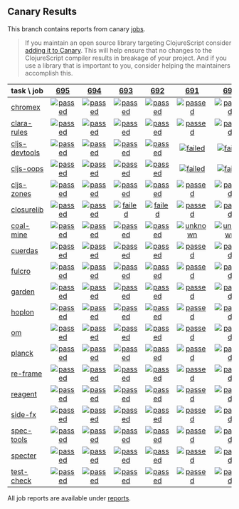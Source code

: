 ## Canary Results

This branch contains reports from canary [jobs](https://github.com/cljs-oss/canary/tree/jobs).

> If you maintain an open source library targeting ClojureScript consider [adding it to Canary](https://github.com/cljs-oss/canary/tree/master#how-to-participate). This will help ensure that no changes to the ClojureScript compiler results in breakage of your project. And if you use a library that is important to you, consider helping the maintainers accomplish this.

[//]: # (begin_overview_table)

| task \ job | <a href="reports/2018/11/29/job-000695-1.10.468-d6b0e5f" title="job #695 finished on 2018-11-29">695</a> | <a href="reports/2018/11/29/job-000694-1.10.467-345a9b6" title="job #694 finished on 2018-11-29">694</a> | <a href="reports/2018/11/28/job-000693-1.10.466-7db5826" title="job #693 finished on 2018-11-28">693</a> | <a href="reports/2018/11/28/job-000692-1.10.467-a172446" title="job #692 finished on 2018-11-28">692</a> | <a href="reports/2018/11/27/job-000691-1.10.465-e005b98" title="job #691 finished on 2018-11-27">691</a> | <a href="reports/2018/11/27/job-000690-1.10.466-803599f" title="job #690 finished on 2018-11-27">690</a> | <a href="reports/2018/11/26/job-000689-1.10.463-b1ad22a" title="job #689 finished on 2018-11-26">689</a> | <a href="reports/2018/11/25/job-000688-1.10.458-f97d766" title="job #688 finished on 2018-11-25">688</a> | <a href="reports/2018/11/24/job-000687-1.10.453-70a33f2" title="job #687 finished on 2018-11-24">687</a> | <a href="reports/2018/11/24/job-000686-1.10.454-25b8982" title="job #686 finished on 2018-11-24">686</a> |
| :--- | :---: | :---: | :---: | :---: | :---: | :---: | :---: | :---: | :---: | :---: |
| [chromex](https://github.com/binaryage/chromex) | <a href="reports/2018/11/29/job-000695-1.10.468-d6b0e5f#-chromex"><img title="passed" src="http://box.binaryage.com/s-passed.svg"><a> | <a href="reports/2018/11/29/job-000694-1.10.467-345a9b6#-chromex"><img title="passed" src="http://box.binaryage.com/s-passed.svg"><a> | <a href="reports/2018/11/28/job-000693-1.10.466-7db5826#-chromex"><img title="passed" src="http://box.binaryage.com/s-passed.svg"><a> | <a href="reports/2018/11/28/job-000692-1.10.467-a172446#-chromex"><img title="passed" src="http://box.binaryage.com/s-passed.svg"><a> | <a href="reports/2018/11/27/job-000691-1.10.465-e005b98#-chromex"><img title="passed" src="http://box.binaryage.com/s-passed.svg"><a> | <a href="reports/2018/11/27/job-000690-1.10.466-803599f#-chromex"><img title="passed" src="http://box.binaryage.com/s-passed.svg"><a> | <a href="reports/2018/11/26/job-000689-1.10.463-b1ad22a#-chromex"><img title="passed" src="http://box.binaryage.com/s-passed.svg"><a> | <a href="reports/2018/11/25/job-000688-1.10.458-f97d766#-chromex"><img title="passed" src="http://box.binaryage.com/s-passed.svg"><a> | <a href="reports/2018/11/24/job-000687-1.10.453-70a33f2#-chromex"><img title="passed" src="http://box.binaryage.com/s-passed.svg"><a> | <a href="reports/2018/11/24/job-000686-1.10.454-25b8982#-chromex"><img title="passed" src="http://box.binaryage.com/s-passed.svg"><a> |
| [clara-rules](https://github.com/cerner/clara-rules) | <a href="reports/2018/11/29/job-000695-1.10.468-d6b0e5f#-clara-rules"><img title="passed" src="http://box.binaryage.com/s-passed.svg"><a> | <a href="reports/2018/11/29/job-000694-1.10.467-345a9b6#-clara-rules"><img title="passed" src="http://box.binaryage.com/s-passed.svg"><a> | <a href="reports/2018/11/28/job-000693-1.10.466-7db5826#-clara-rules"><img title="passed" src="http://box.binaryage.com/s-passed.svg"><a> | <a href="reports/2018/11/28/job-000692-1.10.467-a172446#-clara-rules"><img title="passed" src="http://box.binaryage.com/s-passed.svg"><a> | <a href="reports/2018/11/27/job-000691-1.10.465-e005b98#-clara-rules"><img title="passed" src="http://box.binaryage.com/s-passed.svg"><a> | <a href="reports/2018/11/27/job-000690-1.10.466-803599f#-clara-rules"><img title="passed" src="http://box.binaryage.com/s-passed.svg"><a> | <a href="reports/2018/11/26/job-000689-1.10.463-b1ad22a#-clara-rules"><img title="passed" src="http://box.binaryage.com/s-passed.svg"><a> | <a href="reports/2018/11/25/job-000688-1.10.458-f97d766#-clara-rules"><img title="passed" src="http://box.binaryage.com/s-passed.svg"><a> | <a href="reports/2018/11/24/job-000687-1.10.453-70a33f2#-clara-rules"><img title="passed" src="http://box.binaryage.com/s-passed.svg"><a> | <a href="reports/2018/11/24/job-000686-1.10.454-25b8982#-clara-rules"><img title="passed" src="http://box.binaryage.com/s-passed.svg"><a> |
| [cljs-devtools](https://github.com/binaryage/cljs-devtools) | <a href="reports/2018/11/29/job-000695-1.10.468-d6b0e5f#-cljs-devtools"><img title="passed" src="http://box.binaryage.com/s-passed.svg"><a> | <a href="reports/2018/11/29/job-000694-1.10.467-345a9b6#-cljs-devtools"><img title="passed" src="http://box.binaryage.com/s-passed.svg"><a> | <a href="reports/2018/11/28/job-000693-1.10.466-7db5826#-cljs-devtools"><img title="passed" src="http://box.binaryage.com/s-passed.svg"><a> | <a href="reports/2018/11/28/job-000692-1.10.467-a172446#-cljs-devtools"><img title="passed" src="http://box.binaryage.com/s-passed.svg"><a> | <a href="reports/2018/11/27/job-000691-1.10.465-e005b98#-cljs-devtools"><img title="failed" src="http://box.binaryage.com/s-failed.svg"><a> | <a href="reports/2018/11/27/job-000690-1.10.466-803599f#-cljs-devtools"><img title="failed" src="http://box.binaryage.com/s-failed.svg"><a> | <a href="reports/2018/11/26/job-000689-1.10.463-b1ad22a#-cljs-devtools"><img title="failed" src="http://box.binaryage.com/s-failed.svg"><a> | <a href="reports/2018/11/25/job-000688-1.10.458-f97d766#-cljs-devtools"><img title="passed" src="http://box.binaryage.com/s-passed.svg"><a> | <a href="reports/2018/11/24/job-000687-1.10.453-70a33f2#-cljs-devtools"><img title="passed" src="http://box.binaryage.com/s-passed.svg"><a> | <a href="reports/2018/11/24/job-000686-1.10.454-25b8982#-cljs-devtools"><img title="passed" src="http://box.binaryage.com/s-passed.svg"><a> |
| [cljs-oops](https://github.com/binaryage/cljs-oops) | <a href="reports/2018/11/29/job-000695-1.10.468-d6b0e5f#-cljs-oops"><img title="passed" src="http://box.binaryage.com/s-passed.svg"><a> | <a href="reports/2018/11/29/job-000694-1.10.467-345a9b6#-cljs-oops"><img title="passed" src="http://box.binaryage.com/s-passed.svg"><a> | <a href="reports/2018/11/28/job-000693-1.10.466-7db5826#-cljs-oops"><img title="passed" src="http://box.binaryage.com/s-passed.svg"><a> | <a href="reports/2018/11/28/job-000692-1.10.467-a172446#-cljs-oops"><img title="passed" src="http://box.binaryage.com/s-passed.svg"><a> | <a href="reports/2018/11/27/job-000691-1.10.465-e005b98#-cljs-oops"><img title="failed" src="http://box.binaryage.com/s-failed.svg"><a> | <a href="reports/2018/11/27/job-000690-1.10.466-803599f#-cljs-oops"><img title="failed" src="http://box.binaryage.com/s-failed.svg"><a> | <a href="reports/2018/11/26/job-000689-1.10.463-b1ad22a#-cljs-oops"><img title="failed" src="http://box.binaryage.com/s-failed.svg"><a> | <a href="reports/2018/11/25/job-000688-1.10.458-f97d766#-cljs-oops"><img title="passed" src="http://box.binaryage.com/s-passed.svg"><a> | <a href="reports/2018/11/24/job-000687-1.10.453-70a33f2#-cljs-oops"><img title="passed" src="http://box.binaryage.com/s-passed.svg"><a> | <a href="reports/2018/11/24/job-000686-1.10.454-25b8982#-cljs-oops"><img title="passed" src="http://box.binaryage.com/s-passed.svg"><a> |
| [cljs-zones](https://github.com/binaryage/cljs-zones) | <a href="reports/2018/11/29/job-000695-1.10.468-d6b0e5f#-cljs-zones"><img title="passed" src="http://box.binaryage.com/s-passed.svg"><a> | <a href="reports/2018/11/29/job-000694-1.10.467-345a9b6#-cljs-zones"><img title="passed" src="http://box.binaryage.com/s-passed.svg"><a> | <a href="reports/2018/11/28/job-000693-1.10.466-7db5826#-cljs-zones"><img title="passed" src="http://box.binaryage.com/s-passed.svg"><a> | <a href="reports/2018/11/28/job-000692-1.10.467-a172446#-cljs-zones"><img title="passed" src="http://box.binaryage.com/s-passed.svg"><a> | <a href="reports/2018/11/27/job-000691-1.10.465-e005b98#-cljs-zones"><img title="passed" src="http://box.binaryage.com/s-passed.svg"><a> | <a href="reports/2018/11/27/job-000690-1.10.466-803599f#-cljs-zones"><img title="passed" src="http://box.binaryage.com/s-passed.svg"><a> | <a href="reports/2018/11/26/job-000689-1.10.463-b1ad22a#-cljs-zones"><img title="passed" src="http://box.binaryage.com/s-passed.svg"><a> | <a href="reports/2018/11/25/job-000688-1.10.458-f97d766#-cljs-zones"><img title="passed" src="http://box.binaryage.com/s-passed.svg"><a> | <a href="reports/2018/11/24/job-000687-1.10.453-70a33f2#-cljs-zones"><img title="passed" src="http://box.binaryage.com/s-passed.svg"><a> | <a href="reports/2018/11/24/job-000686-1.10.454-25b8982#-cljs-zones"><img title="passed" src="http://box.binaryage.com/s-passed.svg"><a> |
| [closurelib](https://github.com/mfikes/closurelib) | <a href="reports/2018/11/29/job-000695-1.10.468-d6b0e5f#-closurelib"><img title="passed" src="http://box.binaryage.com/s-passed.svg"><a> | <a href="reports/2018/11/29/job-000694-1.10.467-345a9b6#-closurelib"><img title="passed" src="http://box.binaryage.com/s-passed.svg"><a> | <a href="reports/2018/11/28/job-000693-1.10.466-7db5826#-closurelib"><img title="failed" src="http://box.binaryage.com/s-failed.svg"><a> | <a href="reports/2018/11/28/job-000692-1.10.467-a172446#-closurelib"><img title="failed" src="http://box.binaryage.com/s-failed.svg"><a> | <a href="reports/2018/11/27/job-000691-1.10.465-e005b98#-closurelib"><img title="passed" src="http://box.binaryage.com/s-passed.svg"><a> | <a href="reports/2018/11/27/job-000690-1.10.466-803599f#-closurelib"><img title="passed" src="http://box.binaryage.com/s-passed.svg"><a> | <a href="reports/2018/11/26/job-000689-1.10.463-b1ad22a#-closurelib"><img title="passed" src="http://box.binaryage.com/s-passed.svg"><a> | <a href="reports/2018/11/25/job-000688-1.10.458-f97d766#-closurelib"><img title="passed" src="http://box.binaryage.com/s-passed.svg"><a> | <a href="reports/2018/11/24/job-000687-1.10.453-70a33f2#-closurelib"><img title="passed" src="http://box.binaryage.com/s-passed.svg"><a> | <a href="reports/2018/11/24/job-000686-1.10.454-25b8982#-closurelib"><img title="passed" src="http://box.binaryage.com/s-passed.svg"><a> |
| [coal-mine](https://github.com/mfikes/coal-mine) | <a href="reports/2018/11/29/job-000695-1.10.468-d6b0e5f#-coal-mine"><img title="passed" src="http://box.binaryage.com/s-passed.svg"><a> | <a href="reports/2018/11/29/job-000694-1.10.467-345a9b6#-coal-mine"><img title="passed" src="http://box.binaryage.com/s-passed.svg"><a> | <a href="reports/2018/11/28/job-000693-1.10.466-7db5826#-coal-mine"><img title="passed" src="http://box.binaryage.com/s-passed.svg"><a> | <a href="reports/2018/11/28/job-000692-1.10.467-a172446#-coal-mine"><img title="passed" src="http://box.binaryage.com/s-passed.svg"><a> | <a href="reports/2018/11/27/job-000691-1.10.465-e005b98#-coal-mine"><img title="unknown" src="http://box.binaryage.com/s-unknown.svg"><a> | <a href="reports/2018/11/27/job-000690-1.10.466-803599f#-coal-mine"><img title="unknown" src="http://box.binaryage.com/s-unknown.svg"><a> | <a href="reports/2018/11/26/job-000689-1.10.463-b1ad22a#-coal-mine"><img title="unknown" src="http://box.binaryage.com/s-unknown.svg"><a> | <a href="reports/2018/11/25/job-000688-1.10.458-f97d766#-coal-mine"><img title="unknown" src="http://box.binaryage.com/s-unknown.svg"><a> | <a href="reports/2018/11/24/job-000687-1.10.453-70a33f2#-coal-mine"><img title="unknown" src="http://box.binaryage.com/s-unknown.svg"><a> | <a href="reports/2018/11/24/job-000686-1.10.454-25b8982#-coal-mine"><img title="passed" src="http://box.binaryage.com/s-passed.svg"><a> |
| [cuerdas](https://github.com/funcool/cuerdas) | <a href="reports/2018/11/29/job-000695-1.10.468-d6b0e5f#-cuerdas"><img title="passed" src="http://box.binaryage.com/s-passed.svg"><a> | <a href="reports/2018/11/29/job-000694-1.10.467-345a9b6#-cuerdas"><img title="passed" src="http://box.binaryage.com/s-passed.svg"><a> | <a href="reports/2018/11/28/job-000693-1.10.466-7db5826#-cuerdas"><img title="passed" src="http://box.binaryage.com/s-passed.svg"><a> | <a href="reports/2018/11/28/job-000692-1.10.467-a172446#-cuerdas"><img title="passed" src="http://box.binaryage.com/s-passed.svg"><a> | <a href="reports/2018/11/27/job-000691-1.10.465-e005b98#-cuerdas"><img title="passed" src="http://box.binaryage.com/s-passed.svg"><a> | <a href="reports/2018/11/27/job-000690-1.10.466-803599f#-cuerdas"><img title="passed" src="http://box.binaryage.com/s-passed.svg"><a> | <a href="reports/2018/11/26/job-000689-1.10.463-b1ad22a#-cuerdas"><img title="passed" src="http://box.binaryage.com/s-passed.svg"><a> | <a href="reports/2018/11/25/job-000688-1.10.458-f97d766#-cuerdas"><img title="passed" src="http://box.binaryage.com/s-passed.svg"><a> | <a href="reports/2018/11/24/job-000687-1.10.453-70a33f2#-cuerdas"><img title="passed" src="http://box.binaryage.com/s-passed.svg"><a> | <a href="reports/2018/11/24/job-000686-1.10.454-25b8982#-cuerdas"><img title="passed" src="http://box.binaryage.com/s-passed.svg"><a> |
| [fulcro](https://github.com/fulcrologic/fulcro) | <a href="reports/2018/11/29/job-000695-1.10.468-d6b0e5f#-fulcro"><img title="passed" src="http://box.binaryage.com/s-passed.svg"><a> | <a href="reports/2018/11/29/job-000694-1.10.467-345a9b6#-fulcro"><img title="passed" src="http://box.binaryage.com/s-passed.svg"><a> | <a href="reports/2018/11/28/job-000693-1.10.466-7db5826#-fulcro"><img title="passed" src="http://box.binaryage.com/s-passed.svg"><a> | <a href="reports/2018/11/28/job-000692-1.10.467-a172446#-fulcro"><img title="passed" src="http://box.binaryage.com/s-passed.svg"><a> | <a href="reports/2018/11/27/job-000691-1.10.465-e005b98#-fulcro"><img title="passed" src="http://box.binaryage.com/s-passed.svg"><a> | <a href="reports/2018/11/27/job-000690-1.10.466-803599f#-fulcro"><img title="passed" src="http://box.binaryage.com/s-passed.svg"><a> | <a href="reports/2018/11/26/job-000689-1.10.463-b1ad22a#-fulcro"><img title="passed" src="http://box.binaryage.com/s-passed.svg"><a> | <a href="reports/2018/11/25/job-000688-1.10.458-f97d766#-fulcro"><img title="passed" src="http://box.binaryage.com/s-passed.svg"><a> | <a href="reports/2018/11/24/job-000687-1.10.453-70a33f2#-fulcro"><img title="passed" src="http://box.binaryage.com/s-passed.svg"><a> | <a href="reports/2018/11/24/job-000686-1.10.454-25b8982#-fulcro"><img title="passed" src="http://box.binaryage.com/s-passed.svg"><a> |
| [garden](https://github.com/noprompt/garden) | <a href="reports/2018/11/29/job-000695-1.10.468-d6b0e5f#-garden"><img title="passed" src="http://box.binaryage.com/s-passed.svg"><a> | <a href="reports/2018/11/29/job-000694-1.10.467-345a9b6#-garden"><img title="passed" src="http://box.binaryage.com/s-passed.svg"><a> | <a href="reports/2018/11/28/job-000693-1.10.466-7db5826#-garden"><img title="passed" src="http://box.binaryage.com/s-passed.svg"><a> | <a href="reports/2018/11/28/job-000692-1.10.467-a172446#-garden"><img title="passed" src="http://box.binaryage.com/s-passed.svg"><a> | <a href="reports/2018/11/27/job-000691-1.10.465-e005b98#-garden"><img title="passed" src="http://box.binaryage.com/s-passed.svg"><a> | <a href="reports/2018/11/27/job-000690-1.10.466-803599f#-garden"><img title="passed" src="http://box.binaryage.com/s-passed.svg"><a> | <a href="reports/2018/11/26/job-000689-1.10.463-b1ad22a#-garden"><img title="passed" src="http://box.binaryage.com/s-passed.svg"><a> | <a href="reports/2018/11/25/job-000688-1.10.458-f97d766#-garden"><img title="passed" src="http://box.binaryage.com/s-passed.svg"><a> | <a href="reports/2018/11/24/job-000687-1.10.453-70a33f2#-garden"><img title="passed" src="http://box.binaryage.com/s-passed.svg"><a> | <a href="reports/2018/11/24/job-000686-1.10.454-25b8982#-garden"><img title="passed" src="http://box.binaryage.com/s-passed.svg"><a> |
| [hoplon](https://github.com/hoplon/hoplon) | <a href="reports/2018/11/29/job-000695-1.10.468-d6b0e5f#-hoplon"><img title="passed" src="http://box.binaryage.com/s-passed.svg"><a> | <a href="reports/2018/11/29/job-000694-1.10.467-345a9b6#-hoplon"><img title="passed" src="http://box.binaryage.com/s-passed.svg"><a> | <a href="reports/2018/11/28/job-000693-1.10.466-7db5826#-hoplon"><img title="passed" src="http://box.binaryage.com/s-passed.svg"><a> | <a href="reports/2018/11/28/job-000692-1.10.467-a172446#-hoplon"><img title="passed" src="http://box.binaryage.com/s-passed.svg"><a> | <a href="reports/2018/11/27/job-000691-1.10.465-e005b98#-hoplon"><img title="passed" src="http://box.binaryage.com/s-passed.svg"><a> | <a href="reports/2018/11/27/job-000690-1.10.466-803599f#-hoplon"><img title="passed" src="http://box.binaryage.com/s-passed.svg"><a> | <a href="reports/2018/11/26/job-000689-1.10.463-b1ad22a#-hoplon"><img title="passed" src="http://box.binaryage.com/s-passed.svg"><a> | <a href="reports/2018/11/25/job-000688-1.10.458-f97d766#-hoplon"><img title="passed" src="http://box.binaryage.com/s-passed.svg"><a> | <a href="reports/2018/11/24/job-000687-1.10.453-70a33f2#-hoplon"><img title="passed" src="http://box.binaryage.com/s-passed.svg"><a> | <a href="reports/2018/11/24/job-000686-1.10.454-25b8982#-hoplon"><img title="passed" src="http://box.binaryage.com/s-passed.svg"><a> |
| [om](https://github.com/omcljs/om) | <a href="reports/2018/11/29/job-000695-1.10.468-d6b0e5f#-om"><img title="passed" src="http://box.binaryage.com/s-passed.svg"><a> | <a href="reports/2018/11/29/job-000694-1.10.467-345a9b6#-om"><img title="passed" src="http://box.binaryage.com/s-passed.svg"><a> | <a href="reports/2018/11/28/job-000693-1.10.466-7db5826#-om"><img title="passed" src="http://box.binaryage.com/s-passed.svg"><a> | <a href="reports/2018/11/28/job-000692-1.10.467-a172446#-om"><img title="passed" src="http://box.binaryage.com/s-passed.svg"><a> | <a href="reports/2018/11/27/job-000691-1.10.465-e005b98#-om"><img title="passed" src="http://box.binaryage.com/s-passed.svg"><a> | <a href="reports/2018/11/27/job-000690-1.10.466-803599f#-om"><img title="passed" src="http://box.binaryage.com/s-passed.svg"><a> | <a href="reports/2018/11/26/job-000689-1.10.463-b1ad22a#-om"><img title="passed" src="http://box.binaryage.com/s-passed.svg"><a> | <a href="reports/2018/11/25/job-000688-1.10.458-f97d766#-om"><img title="passed" src="http://box.binaryage.com/s-passed.svg"><a> | <a href="reports/2018/11/24/job-000687-1.10.453-70a33f2#-om"><img title="passed" src="http://box.binaryage.com/s-passed.svg"><a> | <a href="reports/2018/11/24/job-000686-1.10.454-25b8982#-om"><img title="passed" src="http://box.binaryage.com/s-passed.svg"><a> |
| [planck](https://github.com/planck-repl/planck) | <a href="reports/2018/11/29/job-000695-1.10.468-d6b0e5f#-planck"><img title="passed" src="http://box.binaryage.com/s-passed.svg"><a> | <a href="reports/2018/11/29/job-000694-1.10.467-345a9b6#-planck"><img title="passed" src="http://box.binaryage.com/s-passed.svg"><a> | <a href="reports/2018/11/28/job-000693-1.10.466-7db5826#-planck"><img title="passed" src="http://box.binaryage.com/s-passed.svg"><a> | <a href="reports/2018/11/28/job-000692-1.10.467-a172446#-planck"><img title="passed" src="http://box.binaryage.com/s-passed.svg"><a> | <a href="reports/2018/11/27/job-000691-1.10.465-e005b98#-planck"><img title="passed" src="http://box.binaryage.com/s-passed.svg"><a> | <a href="reports/2018/11/27/job-000690-1.10.466-803599f#-planck"><img title="passed" src="http://box.binaryage.com/s-passed.svg"><a> | <a href="reports/2018/11/26/job-000689-1.10.463-b1ad22a#-planck"><img title="passed" src="http://box.binaryage.com/s-passed.svg"><a> | <a href="reports/2018/11/25/job-000688-1.10.458-f97d766#-planck"><img title="passed" src="http://box.binaryage.com/s-passed.svg"><a> | <a href="reports/2018/11/24/job-000687-1.10.453-70a33f2#-planck"><img title="passed" src="http://box.binaryage.com/s-passed.svg"><a> | <a href="reports/2018/11/24/job-000686-1.10.454-25b8982#-planck"><img title="passed" src="http://box.binaryage.com/s-passed.svg"><a> |
| [re-frame](https://github.com/Day8/re-frame) | <a href="reports/2018/11/29/job-000695-1.10.468-d6b0e5f#-re-frame"><img title="passed" src="http://box.binaryage.com/s-passed.svg"><a> | <a href="reports/2018/11/29/job-000694-1.10.467-345a9b6#-re-frame"><img title="passed" src="http://box.binaryage.com/s-passed.svg"><a> | <a href="reports/2018/11/28/job-000693-1.10.466-7db5826#-re-frame"><img title="passed" src="http://box.binaryage.com/s-passed.svg"><a> | <a href="reports/2018/11/28/job-000692-1.10.467-a172446#-re-frame"><img title="passed" src="http://box.binaryage.com/s-passed.svg"><a> | <a href="reports/2018/11/27/job-000691-1.10.465-e005b98#-re-frame"><img title="passed" src="http://box.binaryage.com/s-passed.svg"><a> | <a href="reports/2018/11/27/job-000690-1.10.466-803599f#-re-frame"><img title="passed" src="http://box.binaryage.com/s-passed.svg"><a> | <a href="reports/2018/11/26/job-000689-1.10.463-b1ad22a#-re-frame"><img title="passed" src="http://box.binaryage.com/s-passed.svg"><a> | <a href="reports/2018/11/25/job-000688-1.10.458-f97d766#-re-frame"><img title="passed" src="http://box.binaryage.com/s-passed.svg"><a> | <a href="reports/2018/11/24/job-000687-1.10.453-70a33f2#-re-frame"><img title="passed" src="http://box.binaryage.com/s-passed.svg"><a> | <a href="reports/2018/11/24/job-000686-1.10.454-25b8982#-re-frame"><img title="passed" src="http://box.binaryage.com/s-passed.svg"><a> |
| [reagent](https://github.com/reagent-project/reagent) | <a href="reports/2018/11/29/job-000695-1.10.468-d6b0e5f#-reagent"><img title="passed" src="http://box.binaryage.com/s-passed.svg"><a> | <a href="reports/2018/11/29/job-000694-1.10.467-345a9b6#-reagent"><img title="passed" src="http://box.binaryage.com/s-passed.svg"><a> | <a href="reports/2018/11/28/job-000693-1.10.466-7db5826#-reagent"><img title="passed" src="http://box.binaryage.com/s-passed.svg"><a> | <a href="reports/2018/11/28/job-000692-1.10.467-a172446#-reagent"><img title="passed" src="http://box.binaryage.com/s-passed.svg"><a> | <a href="reports/2018/11/27/job-000691-1.10.465-e005b98#-reagent"><img title="passed" src="http://box.binaryage.com/s-passed.svg"><a> | <a href="reports/2018/11/27/job-000690-1.10.466-803599f#-reagent"><img title="passed" src="http://box.binaryage.com/s-passed.svg"><a> | <a href="reports/2018/11/26/job-000689-1.10.463-b1ad22a#-reagent"><img title="passed" src="http://box.binaryage.com/s-passed.svg"><a> | <a href="reports/2018/11/25/job-000688-1.10.458-f97d766#-reagent"><img title="passed" src="http://box.binaryage.com/s-passed.svg"><a> | <a href="reports/2018/11/24/job-000687-1.10.453-70a33f2#-reagent"><img title="passed" src="http://box.binaryage.com/s-passed.svg"><a> | <a href="reports/2018/11/24/job-000686-1.10.454-25b8982#-reagent"><img title="passed" src="http://box.binaryage.com/s-passed.svg"><a> |
| [side-fx](https://github.com/cljsrn/side-fx) | <a href="reports/2018/11/29/job-000695-1.10.468-d6b0e5f#-side-fx"><img title="passed" src="http://box.binaryage.com/s-passed.svg"><a> | <a href="reports/2018/11/29/job-000694-1.10.467-345a9b6#-side-fx"><img title="passed" src="http://box.binaryage.com/s-passed.svg"><a> | <a href="reports/2018/11/28/job-000693-1.10.466-7db5826#-side-fx"><img title="passed" src="http://box.binaryage.com/s-passed.svg"><a> | <a href="reports/2018/11/28/job-000692-1.10.467-a172446#-side-fx"><img title="passed" src="http://box.binaryage.com/s-passed.svg"><a> | <a href="reports/2018/11/27/job-000691-1.10.465-e005b98#-side-fx"><img title="passed" src="http://box.binaryage.com/s-passed.svg"><a> | <a href="reports/2018/11/27/job-000690-1.10.466-803599f#-side-fx"><img title="passed" src="http://box.binaryage.com/s-passed.svg"><a> | <a href="reports/2018/11/26/job-000689-1.10.463-b1ad22a#-side-fx"><img title="passed" src="http://box.binaryage.com/s-passed.svg"><a> | <a href="reports/2018/11/25/job-000688-1.10.458-f97d766#-side-fx"><img title="passed" src="http://box.binaryage.com/s-passed.svg"><a> | <a href="reports/2018/11/24/job-000687-1.10.453-70a33f2#-side-fx"><img title="passed" src="http://box.binaryage.com/s-passed.svg"><a> | <a href="reports/2018/11/24/job-000686-1.10.454-25b8982#-side-fx"><img title="passed" src="http://box.binaryage.com/s-passed.svg"><a> |
| [spec-tools](https://github.com/metosin/spec-tools) | <a href="reports/2018/11/29/job-000695-1.10.468-d6b0e5f#-spec-tools"><img title="passed" src="http://box.binaryage.com/s-passed.svg"><a> | <a href="reports/2018/11/29/job-000694-1.10.467-345a9b6#-spec-tools"><img title="passed" src="http://box.binaryage.com/s-passed.svg"><a> | <a href="reports/2018/11/28/job-000693-1.10.466-7db5826#-spec-tools"><img title="passed" src="http://box.binaryage.com/s-passed.svg"><a> | <a href="reports/2018/11/28/job-000692-1.10.467-a172446#-spec-tools"><img title="passed" src="http://box.binaryage.com/s-passed.svg"><a> | <a href="reports/2018/11/27/job-000691-1.10.465-e005b98#-spec-tools"><img title="passed" src="http://box.binaryage.com/s-passed.svg"><a> | <a href="reports/2018/11/27/job-000690-1.10.466-803599f#-spec-tools"><img title="passed" src="http://box.binaryage.com/s-passed.svg"><a> | <a href="reports/2018/11/26/job-000689-1.10.463-b1ad22a#-spec-tools"><img title="passed" src="http://box.binaryage.com/s-passed.svg"><a> | <a href="reports/2018/11/25/job-000688-1.10.458-f97d766#-spec-tools"><img title="passed" src="http://box.binaryage.com/s-passed.svg"><a> | <a href="reports/2018/11/24/job-000687-1.10.453-70a33f2#-spec-tools"><img title="passed" src="http://box.binaryage.com/s-passed.svg"><a> | <a href="reports/2018/11/24/job-000686-1.10.454-25b8982#-spec-tools"><img title="passed" src="http://box.binaryage.com/s-passed.svg"><a> |
| [specter](https://github.com/nathanmarz/specter) | <a href="reports/2018/11/29/job-000695-1.10.468-d6b0e5f#-specter"><img title="passed" src="http://box.binaryage.com/s-passed.svg"><a> | <a href="reports/2018/11/29/job-000694-1.10.467-345a9b6#-specter"><img title="passed" src="http://box.binaryage.com/s-passed.svg"><a> | <a href="reports/2018/11/28/job-000693-1.10.466-7db5826#-specter"><img title="passed" src="http://box.binaryage.com/s-passed.svg"><a> | <a href="reports/2018/11/28/job-000692-1.10.467-a172446#-specter"><img title="passed" src="http://box.binaryage.com/s-passed.svg"><a> | <a href="reports/2018/11/27/job-000691-1.10.465-e005b98#-specter"><img title="passed" src="http://box.binaryage.com/s-passed.svg"><a> | <a href="reports/2018/11/27/job-000690-1.10.466-803599f#-specter"><img title="passed" src="http://box.binaryage.com/s-passed.svg"><a> | <a href="reports/2018/11/26/job-000689-1.10.463-b1ad22a#-specter"><img title="passed" src="http://box.binaryage.com/s-passed.svg"><a> | <a href="reports/2018/11/25/job-000688-1.10.458-f97d766#-specter"><img title="passed" src="http://box.binaryage.com/s-passed.svg"><a> | <a href="reports/2018/11/24/job-000687-1.10.453-70a33f2#-specter"><img title="passed" src="http://box.binaryage.com/s-passed.svg"><a> | <a href="reports/2018/11/24/job-000686-1.10.454-25b8982#-specter"><img title="passed" src="http://box.binaryage.com/s-passed.svg"><a> |
| [test-check](https://github.com/clojure/test.check) | <a href="reports/2018/11/29/job-000695-1.10.468-d6b0e5f#-test-check"><img title="passed" src="http://box.binaryage.com/s-passed.svg"><a> | <a href="reports/2018/11/29/job-000694-1.10.467-345a9b6#-test-check"><img title="passed" src="http://box.binaryage.com/s-passed.svg"><a> | <a href="reports/2018/11/28/job-000693-1.10.466-7db5826#-test-check"><img title="passed" src="http://box.binaryage.com/s-passed.svg"><a> | <a href="reports/2018/11/28/job-000692-1.10.467-a172446#-test-check"><img title="passed" src="http://box.binaryage.com/s-passed.svg"><a> | <a href="reports/2018/11/27/job-000691-1.10.465-e005b98#-test-check"><img title="passed" src="http://box.binaryage.com/s-passed.svg"><a> | <a href="reports/2018/11/27/job-000690-1.10.466-803599f#-test-check"><img title="passed" src="http://box.binaryage.com/s-passed.svg"><a> | <a href="reports/2018/11/26/job-000689-1.10.463-b1ad22a#-test-check"><img title="passed" src="http://box.binaryage.com/s-passed.svg"><a> | <a href="reports/2018/11/25/job-000688-1.10.458-f97d766#-test-check"><img title="passed" src="http://box.binaryage.com/s-passed.svg"><a> | <a href="reports/2018/11/24/job-000687-1.10.453-70a33f2#-test-check"><img title="passed" src="http://box.binaryage.com/s-passed.svg"><a> | <a href="reports/2018/11/24/job-000686-1.10.454-25b8982#-test-check"><img title="passed" src="http://box.binaryage.com/s-passed.svg"><a> |

[//]: # (end_overview_table)

All job reports are available under [reports](reports).
